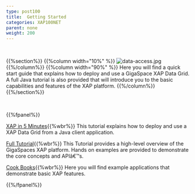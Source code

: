 ```yaml
---
type: post100
title:  Getting Started
categories: XAP100NET
parent: none
weight: 200
---
```


<br>

{{%section%}}
{{%column width="10%" %}}
![data-access.jpg](/attachment_files/subject/data-access.png)
{{%/column%}}
{{%column width="90%" %}}
Here you will find a quick start guide that explains how to deploy and use a GigaSpace XAP Data Grid.
A full Java tutorial is also provided that will introduce you to the basic capabilities and features of the XAP platform.
{{%/column%}}
{{%/section%}}

<br>

{{%fpanel%}}

[XAP in 5 Minutes](./dotnet-your-first-data-grid-application.html){{%wbr%}}
This tutorial explains how to deploy and use a XAP Data Grid from a Java client application.

[Full Tutorial](./net-home.html){{%wbr%}}
This Tutorial provides a high-level overview of the GigaSpaces XAP platform. Hands on examples are provided to demonstrate the core concepts and APIâ€™s.

[Cook Books](./cook-books.html){{%wbr%}}
Here you will find example applications that demonstrate basic XAP features.


 {{%/fpanel%}}
